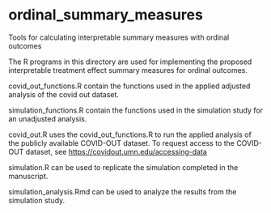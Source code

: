 # ordinal_summary_measures
Tools for calculating interpretable summary measures with ordinal outcomes

The R programs in this directory are used for implementing the proposed interpretable treatment effect summary measures for ordinal outcomes. 

covid_out_functions.R contain the functions used in the applied adjusted analysis of the covid out dataset. 

simulation_functions.R contain the functions used in the simulation study for an unadjusted analysis. 

covid_out.R uses the covid_out_functions.R to run the applied analysis of the publicly available COVID-OUT dataset. To request access to the COVID-OUT dataset, see https://covidout.umn.edu/accessing-data

simulation.R can be used to replicate the simulation completed in the manuscript. 

simulation_analysis.Rmd can be used to analyze the results from the simulation study. 
